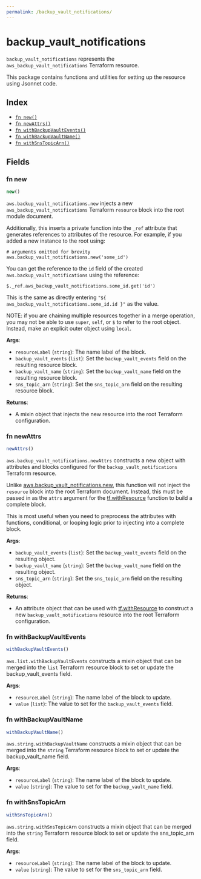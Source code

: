 ```yaml
---
permalink: /backup_vault_notifications/
---
```


# backup_vault_notifications

`backup_vault_notifications` represents the `aws_backup_vault_notifications` Terraform resource.



This package contains functions and utilities for setting up the resource using Jsonnet code.


## Index

* [`fn new()`](#fn-new)
* [`fn newAttrs()`](#fn-newattrs)
* [`fn withBackupVaultEvents()`](#fn-withbackupvaultevents)
* [`fn withBackupVaultName()`](#fn-withbackupvaultname)
* [`fn withSnsTopicArn()`](#fn-withsnstopicarn)

## Fields

### fn new

```ts
new()
```


`aws.backup_vault_notifications.new` injects a new `aws_backup_vault_notifications` Terraform `resource`
block into the root module document.

Additionally, this inserts a private function into the `_ref` attribute that generates references to attributes of the
resource. For example, if you added a new instance to the root using:

    # arguments omitted for brevity
    aws.backup_vault_notifications.new('some_id')

You can get the reference to the `id` field of the created `aws.backup_vault_notifications` using the reference:

    $._ref.aws_backup_vault_notifications.some_id.get('id')

This is the same as directly entering `"${ aws_backup_vault_notifications.some_id.id }"` as the value.

NOTE: if you are chaining multiple resources together in a merge operation, you may not be able to use `super`, `self`,
or `$` to refer to the root object. Instead, make an explicit outer object using `local`.

**Args**:
  - `resourceLabel` (`string`): The name label of the block.
  - `backup_vault_events` (`list`): Set the `backup_vault_events` field on the resulting resource block.
  - `backup_vault_name` (`string`): Set the `backup_vault_name` field on the resulting resource block.
  - `sns_topic_arn` (`string`): Set the `sns_topic_arn` field on the resulting resource block.

**Returns**:
- A mixin object that injects the new resource into the root Terraform configuration.


### fn newAttrs

```ts
newAttrs()
```


`aws.backup_vault_notifications.newAttrs` constructs a new object with attributes and blocks configured for the `backup_vault_notifications`
Terraform resource.

Unlike [aws.backup_vault_notifications.new](#fn-new), this function will not inject the `resource`
block into the root Terraform document. Instead, this must be passed in as the `attrs` argument for the
[tf.withResource](https://github.com/tf-libsonnet/core/tree/main/docs#fn-withresource) function to build a complete block.

This is most useful when you need to preprocess the attributes with functions, conditional, or looping logic prior to
injecting into a complete block.

**Args**:
  - `backup_vault_events` (`list`): Set the `backup_vault_events` field on the resulting object.
  - `backup_vault_name` (`string`): Set the `backup_vault_name` field on the resulting object.
  - `sns_topic_arn` (`string`): Set the `sns_topic_arn` field on the resulting object.

**Returns**:
  - An attribute object that can be used with [tf.withResource](https://github.com/tf-libsonnet/core/tree/main/docs#fn-withresource) to construct a new `backup_vault_notifications` resource into the root Terraform configuration.


### fn withBackupVaultEvents

```ts
withBackupVaultEvents()
```

`aws.list.withBackupVaultEvents` constructs a mixin object that can be merged into the `list`
Terraform resource block to set or update the backup_vault_events field.



**Args**:
  - `resourceLabel` (`string`): The name label of the block to update.
  - `value` (`list`): The value to set for the `backup_vault_events` field.


### fn withBackupVaultName

```ts
withBackupVaultName()
```

`aws.string.withBackupVaultName` constructs a mixin object that can be merged into the `string`
Terraform resource block to set or update the backup_vault_name field.



**Args**:
  - `resourceLabel` (`string`): The name label of the block to update.
  - `value` (`string`): The value to set for the `backup_vault_name` field.


### fn withSnsTopicArn

```ts
withSnsTopicArn()
```

`aws.string.withSnsTopicArn` constructs a mixin object that can be merged into the `string`
Terraform resource block to set or update the sns_topic_arn field.



**Args**:
  - `resourceLabel` (`string`): The name label of the block to update.
  - `value` (`string`): The value to set for the `sns_topic_arn` field.
